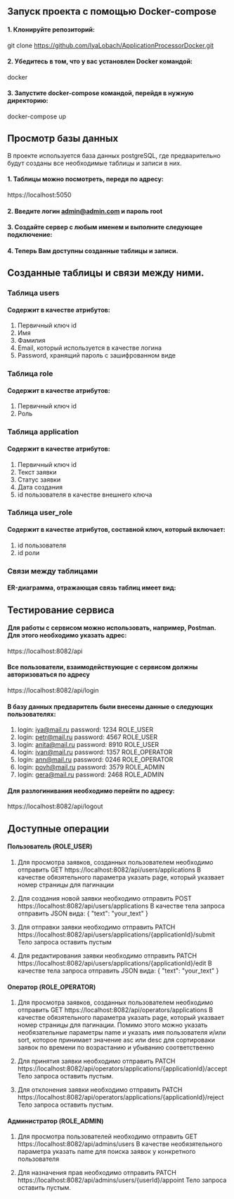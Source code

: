 

## Запуск проекта с помощью Docker-compose

#### 1. Клонируйте репозиторий:

git clone https://github.com/IyaLobach/ApplicationProcessorDocker.git

#### 2. Убедитесь в том, что у вас установлен Docker командой:
docker

#### 3. Запустите docker-compose командой, перейдя в нужную директорию:

docker-compose up

## Просмотр базы данных

В проекте используется база данных postgreSQL, где предварительно будут созданы все необходимые таблицы и записи в них.

#### 1. Таблицы можно посмотреть, передя по адресу:

https://localhost:5050 

#### 2. Введите логин admin@admin.com и пароль root

#### 3. Создайте сервер с любым именем и выполните следующее подключение: 

#### 4. Теперь Вам доступны созданные таблицы и записи.

## Созданные таблицы и связи между ними.

### Таблица users
#### Содержит в качестве атрибутов:
1. Первичный ключ id
2. Имя
3. Фамилия
4. Email, который используется в качестве логина
5. Password, хранящий пароль с зашифрованном виде

### Таблица role
#### Содержит в качестве атрибутов:
1. Первичный ключ id
2. Роль

### Таблица application
#### Содержит в качестве атрибутов:
1. Первичный ключ id
2. Текст заявки
3. Статус заявки
4. Дата создания
5. id пользователя в качестве внешнего ключа

### Таблица user_role
#### Содержит в качестве атрибутов, составной ключ, который включает:
1. id пользователя
2. id роли 

### Связи между таблицами
#### ER-диаграмма, отражающая связь таблиц имеет вид:

## Тестирование сервиса

#### Для работы с сервисом можно использовать, например, Postman. Для этого необходимо указать адрес:

https://localhost:8082/api

#### Все пользователи, взаимодействующие с сервисом должны авторизоваться по адресу

https://localhost:8082/api/login

#### В базу данных предваритель были внесены данные о следующих пользователях:
1. login: iya@mail.ru password: 1234 ROLE_USER
2. login: petr@mail.ru password: 4567 ROLE_USER
3. login: anita@mail.ru password: 8910 ROLE_USER
4. login: ivan@mail.ru password: 1357 ROLE_OPERATOR
5. login: ann@mail.ru password: 0246 ROLE_OPERATOR
6. login: povh@mail.ru password: 3579 ROLE_ADMIN
7. login: gera@mail.ru password: 2468 ROLE_ADMIN

#### Для разлогинивания необходимо перейти по адресу:
https://localhost:8082/api/logout

## Доступные операции
#### Пользователь (ROLE_USER)
1. Для просмотра заявков, созданных пользователем необходимо отправить
GET https://localhost:8082/api/users/applications
В качестве обязятельного параметра указать page, который указвает номер страницы для пагинации


2. Для создания новой заявки необходимо отправить
POST https://localhost:8082/api/users/applications
В качестве тела запроса отправить JSON вида:
{
	"text": "your_text"
}

3. Для отправки заявки необходимо отправить
PATCH https://localhost:8082/api/users/applications/{applicationId}/submit
Тело запроса оставить пустым

4. Для редактирования заявки необходимо отправить
PATCH https://localhost:8082/api/users/applications/{applicationId}/edit
В качестве тела запроса отправить JSON вида:
{
	"text": "your_text"
}

#### Оператор (ROLE_OPERATOR)
1. Для просмотра заявков, созданных пользователем необходимо отправить
GET https://localhost:8082/api/operators/applications
В качестве обязятельного параметра указать page, который указвает номер страницы для пагинации.
Помимо этого можно указать необязательные параметры name и указать имя пользователя и/или sort, которое принимает значение asc или desc для сортироваки заявок по времени по возрастанию и убыванию соответственно

2. Для принятия заявки необходимо отправить
PATCH https://localhost:8082/api/operators/applications/{applicationId}/accept
Тело запроса оставить пустым.

3. Для отклонения заявки необходимо отправить
PATCH https://localhost:8082/api/operators/applications/{applicationId}/reject
Тело запроса оставить пустым.

#### Администратор (ROLE_ADMIN)
1. Для просмотра пользователей необходимо отправить
GET https://localhost:8082/api/admins/users
В качестве необязятельного параметра указать name для поиска заявок у конкретного пользователя

2. Для назначения прав необходимо отправить
PATCH https://localhost:8082/api/admins/users/{userId}/appoint
Тело запроса оставить пустым.